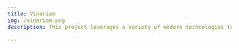 ```yaml
---
title: Vinariam
img: /vinariam.png
description: This project leverages a variety of modern technologies to deliver a comprehensive e-commerce solution.

---
```

